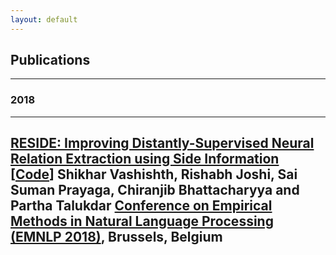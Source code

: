 ```yaml
---
layout: default
---
```


## Publications
---

### 2018

---
[RESIDE: Improving Distantly-Supervised Neural Relation Extraction using Side Information](http://malllabiisc.github.io/publications/papers/reside_emnlp18.pdf) \[[Code](https://github.com/malllabiisc/RESIDE)\]
Shikhar Vashishth, **Rishabh Joshi**, Sai Suman Prayaga, Chiranjib Bhattacharyya and Partha Talukdar
[Conference on Empirical Methods in Natural Language Processing (EMNLP 2018)](http://acl2018.org/), Brussels, Belgium
---
